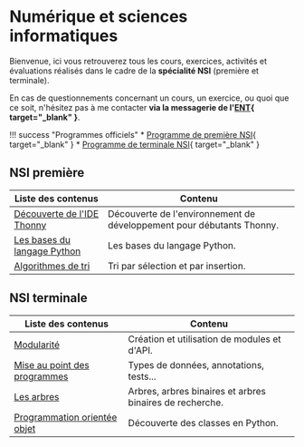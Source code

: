 # Numérique et sciences informatiques

Bienvenue, ici vous retrouverez tous les cours, exercices, activités et évaluations réalisés dans le cadre de la **spécialité NSI** (première et terminale).

En cas de questionnements concernant un cours, un exercice, ou quoi que ce soit, n'hésitez pas à me contacter **via la messagerie de l'[ENT](https://enthdf.fr/){ target="_blank" }**.

!!! success "Programmes officiels"
    * [Programme de première NSI](bo/BO_NSI_Premiere.pdf){ target="_blank" }
    * [Programme de terminale NSI](bo/BO_NSI_Terminale.pdf){ target="_blank" }

## NSI première

| Liste des contenus                           | Contenu                             |
| -------------------------------------------- | ----------------------------------- |
| [Découverte de l'IDE Thonny](premiere/thonny/index.md) | Découverte de l'environnement de développement pour débutants Thonny. |
| [Les bases du langage Python](premiere/bases_python/index.md) | Les bases du langage Python. |
| [Algorithmes de tri](premiere/tris/index.md) | Tri par sélection et par insertion. |

## NSI terminale

| Liste des contenus                      | Contenu                                                  |
| --------------------------------------- | -------------------------------------------------------- |
| [Modularité](terminale/modularite/index.md) | Création et utilisation de modules et d'API. |
| [Mise au point des programmes](terminale/mise_au_point/index.md) | Types de données, annotations, tests... |
| [Les arbres](terminale/arbres/index.md) | Arbres, arbres binaires et arbres binaires de recherche. |
| [Programmation orientée objet](terminale/poo/index.md) | Découverte des classes en Python. |